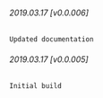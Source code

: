 

###### 2019.03.17 [v0.0.006]

```
Updated documentation
```


###### 2019.03.17 [v0.0.005]

```
Initial build
```
